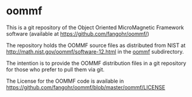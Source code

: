 # oommf

This is a git repository of the Object Oriented MicroMagnetic Framework software 
(available at https://github.com/fangohr/oommf/)

The repository holds the OOMMF source files as distributed from NIST at 
http://math.nist.gov/oommf/software-12.html in the [oommf](https://github.com/fangohr/oommf/tree/master/oommf) subdirectory.

The intention is to provide the OOMMF distribution files in a git repository for those who prefer to pull them via git.

The License for the OOMMF code is available in https://github.com/fangohr/oommf/blob/master/oommf/LICENSE
